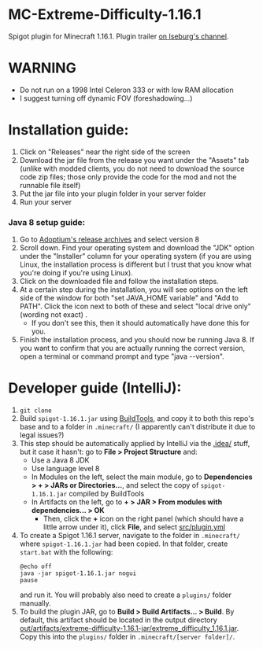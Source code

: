 # MC-Extreme-Difficulty-1.16.1

Spigot plugin for Minecraft 1.16.1. Plugin trailer [on Iseburg's channel](https://www.youtube.com/watch?v=7Kl9jtCHIGg).

# WARNING

* Do not run on a 1998 Intel Celeron 333 or with low RAM allocation
* I suggest turning off dynamic FOV (foreshadowing…)

# Installation guide:

1. Click on "Releases" near the right side of the screen
2. Download the jar file from the release you want under the "Assets" tab (unlike with modded clients, you do not need to download the source code zip files; those only provide the code for the mod and not the runnable file itself)
3. Put the jar file into your plugin folder in your server folder
4. Run your server

### Java 8 setup guide:
1. Go to [Adoptium's release archives](https://adoptium.net/temurin/archive) and select version 8
2. Scroll down. Find your operating system and download the "JDK" option under the "Installer" column for your operating system (if you are using Linux, the installation process is different but I trust that you know what you're doing if you're using Linux).
3. Click on the downloaded file and follow the installation steps.
4. At a certain step during the installation, you will see options on the left side of the window for both "set JAVA_HOME variable" and "Add to PATH". Click the icon next to both of these and select "local drive only" (wording not exact)   .
    * If you don't see this, then it should automatically have done this for you.
5. Finish the installation process, and you should now be running Java 8. If you want to confirm that you are actually running the correct version, open a terminal or command prompt and type "java --version".

# Developer guide (IntelliJ):

1. `git clone`
2. Build `spigot-1.16.1.jar` using [BuildTools](https://www.spigotmc.org/wiki/buildtools/), and copy it to both this repo's base and to a folder in `.minecraft/` (I apparently can't distribute it due to legal issues?)
3. This step should be automatically applied by IntelliJ via the [.idea/](.idea/) stuff, but it case it hasn't: go to **File > Project Structure** and:
   * Use a Java 8 JDK
   * Use language level 8
   * In Modules on the left, select the main module, go to **Dependencies > + > JARs or Directories...**, and select the copy of `spigot-1.16.1.jar` compiled by BuildTools
   * In Artifacts on the left, go to **+ > JAR > From modules with dependencies... > OK**
      * Then, click the **+** icon on the right panel (which should have a little arrow under it), click **File**, and select [src/plugin.yml](src/plugin.yml)
4. To create a Spigot 1.16.1 server, navigate to the folder in `.minecraft/` where `spigot-1.16.1.jar` had been copied. In that folder, create `start.bat` with the following:
   ```
   @echo off
   java -jar spigot-1.16.1.jar nogui
   pause
   ```
   and run it. You will probably also need to create a `plugins/` folder manually.
5. To build the plugin JAR, go to **Build > Build Artifacts... > Build**. By default, this artifact should be located in the output directory [out/artifacts/extreme-difficulty-1.16.1-jar/extreme_difficulty_1.16.1.jar](out/artifacts/extreme-difficulty-1.16.1-jar/extreme_difficulty_1.16.1.jar). Copy this into the `plugins/` folder in `.minecraft/[server folder]/`.
